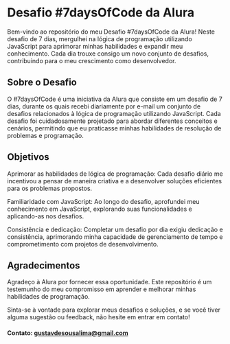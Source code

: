 # Desafio #7daysOfCode da Alura
Bem-vindo ao repositório do meu Desafio #7daysOfCode da Alura! Neste desafio de 7 dias, mergulhei na lógica de programação utilizando JavaScript para aprimorar minhas habilidades e expandir meu conhecimento. Cada dia trouxe consigo um novo conjunto de desafios, contribuindo para o meu crescimento como desenvolvedor.
## Sobre o Desafio
O #7daysOfCode é uma iniciativa da Alura que consiste em um desafio de 7 dias, durante os quais recebi diariamente por e-mail um conjunto de desafios relacionados à lógica de programação utilizando JavaScript. Cada desafio foi cuidadosamente projetado para abordar diferentes conceitos e cenários, permitindo que eu praticasse minhas habilidades de resolução de problemas e programação.

## Objetivos
Aprimorar as habilidades de lógica de programação: Cada desafio diário me incentivou a pensar de maneira criativa e a desenvolver soluções eficientes para os problemas propostos.

Familiaridade com JavaScript: Ao longo do desafio, aprofundei meu conhecimento em JavaScript, explorando suas funcionalidades e aplicando-as nos desafios.

Consistência e dedicação: Completar um desafio por dia exigiu dedicação e consistência, aprimorando minha capacidade de gerenciamento de tempo e comprometimento com projetos de desenvolvimento.

## Agradecimentos
Agradeço à Alura por fornecer essa oportunidade. Este repositório é um testemunho do meu compromisso em aprender e melhorar minhas habilidades de programação.

Sinta-se à vontade para explorar meus desafios e soluções, e se você tiver alguma sugestão ou feedback, não hesite em entrar em contato!

#### Contato: gustavdesousalima@gmail.com
